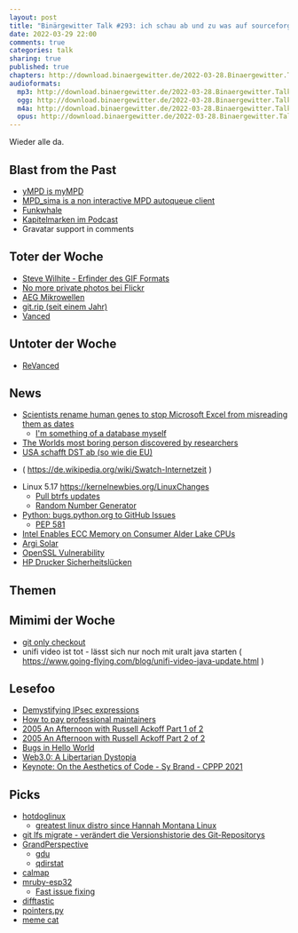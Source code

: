 ```yaml
---
layout: post
title: "Binärgewitter Talk #293: ich schau ab und zu was auf sourceforge läuft"
date: 2022-03-29 22:00
comments: true
categories: talk
sharing: true
published: true
chapters: http://download.binaergewitter.de/2022-03-28.Binaergewitter.Talk.293.chapters.txt
audioformats:
  mp3: http://download.binaergewitter.de/2022-03-28.Binaergewitter.Talk.293.mp3
  ogg: http://download.binaergewitter.de/2022-03-28.Binaergewitter.Talk.293.ogg
  m4a: http://download.binaergewitter.de/2022-03-28.Binaergewitter.Talk.293.m4a
  opus: http://download.binaergewitter.de/2022-03-28.Binaergewitter.Talk.293.opus
---
```


Wieder alle da.

## Blast from the Past
- [yMPD is myMPD]( https://github.com/jcorporation/myMPD )
- [MPD_sima is a non interactive MPD autoqueue client]( https://pypi.org/project/MPD-sima/ )
- [Funkwhale]( https://funkwhale.audio/ )
- [Kapitelmarken im Podcast]( https://gnulinux.ch/kapitelmarken-im-podcast )
- Gravatar support in comments

## Toter der Woche
- [Steve Wilhite - Erfinder des GIF Formats]( https://tarnkappe.info/artikel/internet/steve-wilhite-erfinder-des-gif-formats-mit-74-jahren-gestorben-218967.html )
- [No more private photos bei Flickr]( https://blog.flickr.net/en/2022/03/17/flickr-forever-2022/ )
- [AEG Mikrowellen]( https://www.tellerreport.com/tech/2022-03-18-aeg-combi-microwave-unusable-after-update--device-thinks-it-is-a-steam-oven.Bkxu7Aa-z9.html )
- [git.rip (seit einem Jahr)]( https://old.reddit.com/r/Piracy/comments/m44ae2/gitrip_has_been_seized_by_the_fbi/ )
- [Vanced]( https://tarnkappe.info/artikel/internet/vanced-youtube-mod-app-wird-eingestellt-google-schuld-217032.html )

## Untoter der Woche
- [ReVanced]( https://github.com/ReVancedTeam )

## News
- [Scientists rename human genes to stop Microsoft Excel from misreading them as dates]( https://www.theverge.com/2020/8/6/21355674/human-genes-rename-microsoft-excel-misreading-dates )
  * [I'm something of a database myself]( https://p.krebsco.de/1756d9n )
- [The Worlds most boring person discovered by researchers]( https://www.essex.ac.uk/news/2022/03/18/the-most-boring-person-in-the-world-discovered-by-researchers )
- [USA schafft DST ab (so wie die EU)]( https://yro.slashdot.org/story/22/03/15/200203/senate-passes-bill-to-make-daylight-saving-time-permanent )
 * ( https://de.wikipedia.org/wiki/Swatch-Internetzeit )
- Linux 5.17 https://kernelnewbies.org/LinuxChanges
  * [Pull btrfs updates]( https://git.kernel.org/pub/scm/linux/kernel/git/torvalds/linux.git/commit/?id=5191290407668028179f2544a11ae9b57f0bcf07 )
  * [Random Number Generator]( https://www.phoronix.com/scan.php?page=news_item&px=Linux-5.17-RNG )
- [Python: bugs.python.org to GitHub Issues]( https://discuss.python.org/t/github-issues-migration-status-update/14573 )
  * [PEP 581]( https://peps.python.org/pep-0581/ )
- [Intel Enables ECC Memory on Consumer Alder Lake CPUs]( https://www.tomshardware.com/news/intel-enables-ecc-on-12th-gen-core-cpus )
- [Argi Solar](https://www.solarserver.de/wissen/basiswissen/agriphotovoltaik/ )
- [OpenSSL Vulnerability]( https://www.openssl.org/news/secadv/20220315.txt )
- [HP Drucker Sicherheitslücken]( https://www.heise.de/news/Kritische-Sicherheitsluecken-in-mehr-als-200-HP-Drucker-Modellen-6605306.html )

## Themen


## Mimimi der Woche
- [git only checkout]( https://forums.freebsd.org/threads/poudriere-ports-and-git.80371/#post-511422 )
- unifi video ist tot - lässt sich nur noch mit uralt java starten ( https://www.going-flying.com/blog/unifi-video-java-update.html )

## Lesefoo
- [Demystifying IPsec expressions]( https://thermalcircle.de/doku.php?id=blog:linux:nftables_demystifying_ipsec_expressions )
- [How to pay professional maintainers]( https://words.filippo.io/pay-maintainers/ )
- [2005 An Afternoon with Russell Ackoff Part 1 of 2]( https://www.youtube.com/watch?v=OaUT2bxGMNA )
- [2005 An Afternoon with Russell Ackoff Part 2 of 2]( https://www.youtube.com/watch?v=6xmE4lOK-Yg )
- [Bugs in Hello World]( https://blog.sunfishcode.online/bugs-in-hello-world/ )
- [Web3.0: A Libertarian Dystopia]( https://www.youtube.com/watch?v=u-sNSjS8cq0 )
- [Keynote: On the Aesthetics of Code - Sy Brand - CPPP 2021]( https://youtu.be/CkGqINHZit0 )

## Picks
- [hotdoglinux](http://hotdoglinux.com)
  * [greatest linux distro since Hannah Montana Linux]( https://twitter.com/film_girl/status/1505214534348201986 )
- [git lfs migrate - verändert die Versionshistorie des Git-Repositorys]( https://github.com/git-lfs/git-lfs/blob/main/docs/man/git-lfs-migrate.1.ronn )
- [GrandPerspective]( http://grandperspectiv.sourceforge.net/ )
  - [gdu](https://github.com/dundee/gdu)
  - [qdirstat]( https://github.com/shundhammer/qdirstat )
- [calmap]( https://github.com/MarvinT/calmap/ )
- [mruby-esp32]( https://github.com/mruby-esp32/mruby-esp32 )
  * [Fast issue fixing]( https://github.com/mruby-esp32/mruby-esp32/issues/25 )
- [difftastic]( https://github.com/Wilfred/difftastic )
- [pointers.py]( https://github.com/ZeroIntensity/pointers.py )
- [meme cat]( https://mobile.twitter.com/Kekeflipnote/status/1504950110324768773 )
